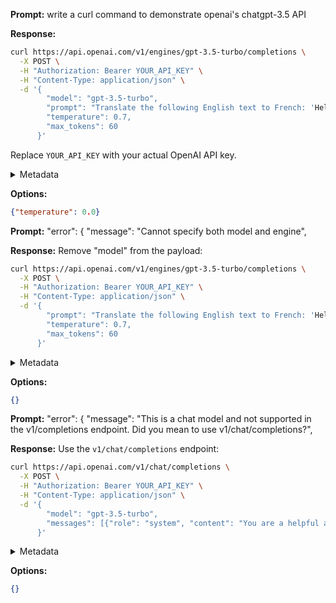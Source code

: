 **Prompt:**
write a curl command to demonstrate openai's chatgpt-3.5 API

**Response:**
```bash
curl https://api.openai.com/v1/engines/gpt-3.5-turbo/completions \
  -X POST \
  -H "Authorization: Bearer YOUR_API_KEY" \
  -H "Content-Type: application/json" \
  -d '{
        "model": "gpt-3.5-turbo",
        "prompt": "Translate the following English text to French: 'Hello, how are you?'",
        "temperature": 0.7,
        "max_tokens": 60
      }'
```

Replace `YOUR_API_KEY` with your actual OpenAI API key.

<details><summary>Metadata</summary>

- Duration: 8663 ms
- Datetime: 2023-11-30T12:19:12.797541
- Model: gpt-4-1106-preview

</details>

**Options:**
```json
{"temperature": 0.0}
```

**Prompt:**
"error": {
        "message": "Cannot specify both model and engine",

**Response:**
Remove "model" from the payload:

```bash
curl https://api.openai.com/v1/engines/gpt-3.5-turbo/completions \
  -X POST \
  -H "Authorization: Bearer YOUR_API_KEY" \
  -H "Content-Type: application/json" \
  -d '{
        "prompt": "Translate the following English text to French: 'Hello, how are you?'",
        "temperature": 0.7,
        "max_tokens": 60
      }'
```

<details><summary>Metadata</summary>

- Duration: 7526 ms
- Datetime: 2023-11-30T12:21:01.776930
- Model: gpt-4-1106-preview

</details>

**Options:**
```json
{}
```

**Prompt:**
"error": {
    "message": "This is a chat model and not supported in the v1/completions endpoint. Did you mean to use v1/chat/completions?",

**Response:**
Use the `v1/chat/completions` endpoint:

```bash
curl https://api.openai.com/v1/chat/completions \
  -X POST \
  -H "Authorization: Bearer YOUR_API_KEY" \
  -H "Content-Type: application/json" \
  -d '{
        "model": "gpt-3.5-turbo",
        "messages": [{"role": "system", "content": "You are a helpful assistant."}, {"role": "user", "content": "Translate 'Hello, how are you?' to French."}]
      }'
```

<details><summary>Metadata</summary>

- Duration: 8805 ms
- Datetime: 2023-11-30T12:21:49.745545
- Model: gpt-4-1106-preview

</details>

**Options:**
```json
{}
```

